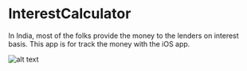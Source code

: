 # InterestCalculator
In India, most of the folks provide the money to the lenders on interest basis. This app is for track the money with the iOS app.

![alt text](https://github.com/ApparaoMulpuri/InterestCalculator/blob/master/Screen%20Shot%202017-10-13%20at%206.08.22%20PM.png)
